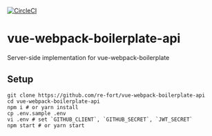[![CircleCI](https://circleci.com/gh/re-fort/vue-webpack-boilerplate-api/tree/master.svg?style=shield&circle-token=ef543da7ff23a2eb77538f640c932376d8c7f231)](https://circleci.com/gh/re-fort/vue-webpack-boilerplate-api/tree/master)

vue-webpack-boilerplate-api
======================

Server-side implementation for vue-webpack-boilerplate

## Setup
```
git clone https://github.com/re-fort/vue-webpack-boilerplate-api
cd vue-webpack-boilerplate-api
npm i # or yarn install
cp .env.sample .env
vi .env # set `GITHUB_CLIENT`, `GITHUB_SECRET`, `JWT_SECRET`
npm start # or yarn start
```
